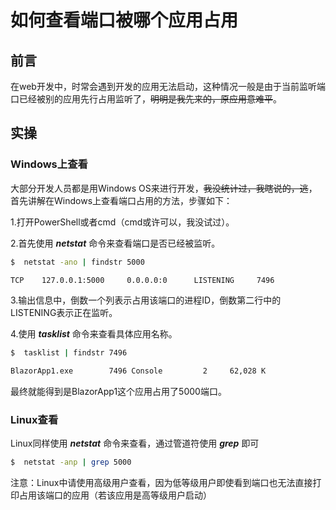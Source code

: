 # 如何查看端口被哪个应用占用

## 前言

在web开发中，时常会遇到开发的应用无法启动，这种情况一般是由于当前监听端口已经被别的应用先行占用监听了，~~明明是我先来的，原应用意难平~~。

## 实操

### Windows上查看

大部分开发人员都是用Windows OS来进行开发，~~我没统计过，我瞎说的，逃~~，首先讲解在Windows上查看端口占用的方法，步骤如下：

1.打开PowerShell或者cmd（cmd或许可以，我没试过）。

2.首先使用 *__netstat__* 命令来查看端口是否已经被监听。

```bash
$  netstat -ano | findstr 5000

TCP    127.0.0.1:5000     0.0.0.0:0      LISTENING     7496
```

3.输出信息中，倒数一个列表示占用该端口的进程ID，倒数第二行中的LISTENING表示正在监听。

4.使用 *__tasklist__* 命令来查看具体应用名称。

```bash
$  tasklist | findstr 7496

BlazorApp1.exe        7496 Console         2     62,028 K
```

最终就能得到是BlazorApp1这个应用占用了5000端口。

### Linux查看

Linux同样使用 *__netstat__* 命令来查看，通过管道符使用 *__grep__* 即可

```bash
$  netstat -anp | grep 5000
```

注意：Linux中请使用高级用户查看，因为低等级用户即使看到端口也无法直接打印占用该端口的应用（若该应用是高等级用户启动）
